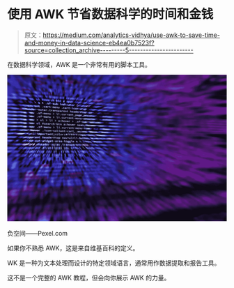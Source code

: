 # 使用 AWK 节省数据科学的时间和金钱

> 原文：<https://medium.com/analytics-vidhya/use-awk-to-save-time-and-money-in-data-science-eb4ea0b7523f?source=collection_archive---------5----------------------->

在数据科学领域，AWK 是一个非常有用的脚本工具。

![](img/e7a86e6325151f681c1616be175f13a4.png)

负空间——Pexel.com

如果你不熟悉 AWK，这是来自维基百科的定义。

WK 是一种为文本处理而设计的特定领域语言，通常用作数据提取和报告工具。

这不是一个完整的 AWK 教程，但会向你展示 AWK 的力量。